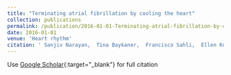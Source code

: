 ```yaml
---
title: "Terminating atrial fibrillation by cooling the heart"
collection: publications
permalink: /publication/2016-01-01-Terminating-atrial-fibrillation-by-cooling-the-heart
date: 2016-01-01
venue: 'Heart rhythm'
citation: ' Sanjiv Narayan,  Tina Baykaner,  Francisco Sahli,  Ellen Kuhl, &quot;Terminating atrial fibrillation by cooling the heart.&quot; Heart rhythm, 2016.'
---
```

Use [Google Scholar](https://scholar.google.com/scholar?q=Terminating+atrial+fibrillation+by+cooling+the+heart){:target="_blank"} for full citation